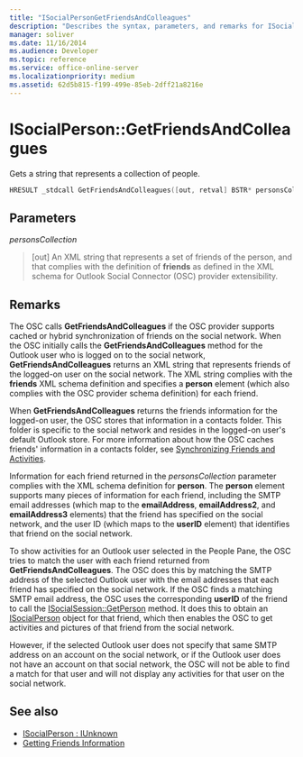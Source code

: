 ```yaml
---
title: "ISocialPersonGetFriendsAndColleagues"
description: "Describes the syntax, parameters, and remarks for ISocialPersonGetFriendsAndColleagues, which gets a string that represents a collection of people."
manager: soliver
ms.date: 11/16/2014
ms.audience: Developer
ms.topic: reference
ms.service: office-online-server
ms.localizationpriority: medium
ms.assetid: 62d5b815-f199-499e-85eb-2dff21a8216e
---
```


# ISocialPerson::GetFriendsAndColleagues

Gets a string that represents a collection of people.
  
```cpp
HRESULT _stdcall GetFriendsAndColleagues([out, retval] BSTR* personsCollection);
```

## Parameters

_personsCollection_
  
> [out] An XML string that represents a set of friends of the person, and that complies with the definition of **friends** as defined in the XML schema for Outlook Social Connector (OSC) provider extensibility. 
    
## Remarks

The OSC calls **GetFriendsAndColleagues** if the OSC provider supports cached or hybrid synchronization of friends on the social network. When the OSC initially calls the **GetFriendsAndColleagues** method for the Outlook user who is logged on to the social network, **GetFriendsAndColleagues** returns an XML string that represents friends of the logged-on user on the social network. The XML string complies with the **friends** XML schema definition and specifies a **person** element (which also complies with the OSC provider schema definition) for each friend. 
  
When **GetFriendsAndColleagues** returns the friends information for the logged-on user, the OSC stores that information in a contacts folder. This folder is specific to the social network and resides in the logged-on user's default Outlook store. For more information about how the OSC caches friends' information in a contacts folder, see [Synchronizing Friends and Activities](synchronizing-friends-and-activities.md).
  
Information for each friend returned in the _personsCollection_ parameter complies with the XML schema definition for **person**. The **person** element supports many pieces of information for each friend, including the SMTP email addresses (which map to the **emailAddress**, **emailAddress2**, and **emailAddress3** elements) that the friend has specified on the social network, and the user ID (which maps to the **userID** element) that identifies that friend on the social network. 
  
To show activities for an Outlook user selected in the People Pane, the OSC tries to match the user with each friend returned from **GetFriendsAndColleagues**. The OSC does this by matching the SMTP address of the selected Outlook user with the email addresses that each friend has specified on the social network. If the OSC finds a matching SMTP email address, the OSC uses the corresponding **userID** of the friend to call the [ISocialSession::GetPerson](isocialsession-getperson.md) method. It does this to obtain an [ISocialPerson](isocialpersoniunknown.md) object for that friend, which then enables the OSC to get activities and pictures of that friend from the social network. 
  
However, if the selected Outlook user does not specify that same SMTP address on an account on the social network, or if the Outlook user does not have an account on that social network, the OSC will not be able to find a match for that user and will not display any activities for that user on the social network.
  
## See also

- [ISocialPerson : IUnknown](isocialpersoniunknown.md)
- [Getting Friends Information](getting-friends-information.md)

